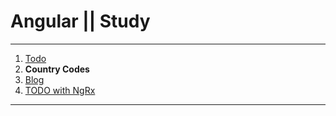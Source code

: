 # Angular || Study 
------------
1. [Todo](https://github.com/oleg9952/angular-study/tree/project_1 "Todo")
2. **Country Codes**
3. [Blog](https://github.com/oleg9952/angular-study/tree/project_3 "Blog")
4. [TODO with NgRx](https://github.com/oleg9952/angular-study/tree/project_4 "TODO with NgRx")
------------
